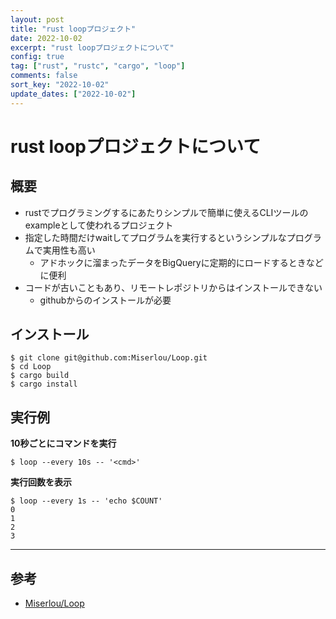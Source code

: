 ```yaml
---
layout: post
title: "rust loopプロジェクト"
date: 2022-10-02
excerpt: "rust loopプロジェクトについて"
config: true
tag: ["rust", "rustc", "cargo", "loop"]
comments: false
sort_key: "2022-10-02"
update_dates: ["2022-10-02"]
---
```


# rust loopプロジェクトについて

## 概要
 - rustでプログラミングするにあたりシンプルで簡単に使えるCLIツールのexampleとして使われるプロジェクト
 - 指定した時間だけwaitしてプログラムを実行するというシンプルなプログラムで実用性も高い
   - アドホックに溜まったデータをBigQueryに定期的にロードするときなどに便利
 - コードが古いこともあり、リモートレポジトリからはインストールできない
   - githubからのインストールが必要

## インストール

```console
$ git clone git@github.com:Miserlou/Loop.git
$ cd Loop
$ cargo build
$ cargo install
```

## 実行例

**10秒ごとにコマンドを実行**
```console
$ loop --every 10s -- '<cmd>'
```

**実行回数を表示**
```console
$ loop --every 1s -- 'echo $COUNT'
0
1
2
3
```

---

## 参考
 - [Miserlou/Loop](https://github.com/Miserlou/Loop)


